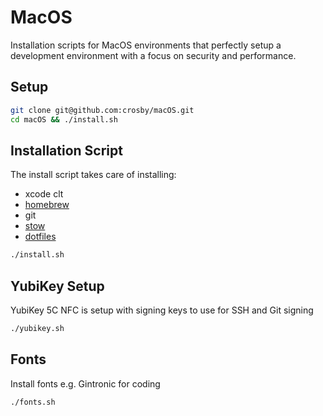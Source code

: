 # MacOS

Installation scripts for MacOS environments that perfectly setup a development environment with a focus on security and performance.

## Setup

```bash
git clone git@github.com:crosby/macOS.git
cd macOS && ./install.sh
```

## Installation Script

The install script takes care of installing:

* xcode clt
* [homebrew](https://brew.sh)
* git
* [stow](https://www.gnu.org/software/stow/)
* [dotfiles](https://github.com/crosby/dotfiles)

```bash
./install.sh
```

## YubiKey Setup

YubiKey 5C NFC is setup with signing keys to use for SSH and Git signing

```bash
./yubikey.sh
```

## Fonts

Install fonts e.g. Gintronic for coding

```bash
./fonts.sh
```
